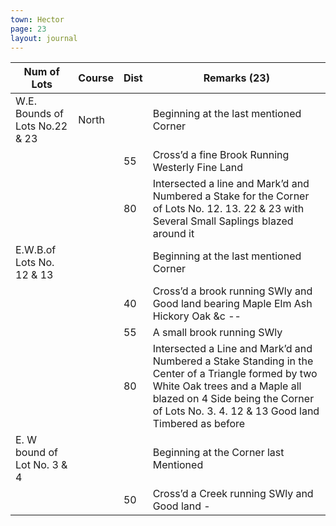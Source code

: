 ```yaml
---
town: Hector
page: 23
layout: journal
---
```


| Num of Lots | Course | Dist | Remarks (23) |
|-|-|-|-|
| W.E. Bounds of Lots No.22 & 23 | North | | Beginning at the last mentioned Corner |
| | | 55 | Cross’d a fine Brook Running Westerly Fine Land |
| | | 80 | Intersected a line and Mark’d and Numbered a Stake for the Corner of Lots No. 12. 13. 22 & 23 with Several Small Saplings blazed around it |
| E.W.B.of Lots No. 12 & 13 | | | Beginning at the last mentioned Corner |
| | | 40 | Cross’d a brook running SWly and Good land bearing Maple Elm Ash Hickory Oak &c -- |
| | | 55 | A small brook running SWly |
| | | 80 | Intersected a Line and Mark’d and Numbered a Stake Standing in the Center of a Triangle formed by two White Oak trees and a Maple all blazed on 4 Side being the Corner of Lots No. 3. 4. 12 & 13 Good land Timbered as before |
| E. W bound of Lot No. 3 & 4 | | | Beginning at the Corner last Mentioned |
| | | 50 | Cross’d a Creek running SWly and Good land - |
